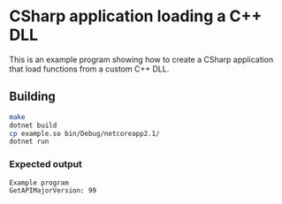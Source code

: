 # CSharp application loading a C++ DLL

This is an example program showing how to create a CSharp application that load functions from a custom C++ DLL.

## Building

```bash
make
dotnet build
cp example.so bin/Debug/netcoreapp2.1/
dotnet run
```

### Expected output

```txt
Example program
GetAPIMajorVersion: 99
```

